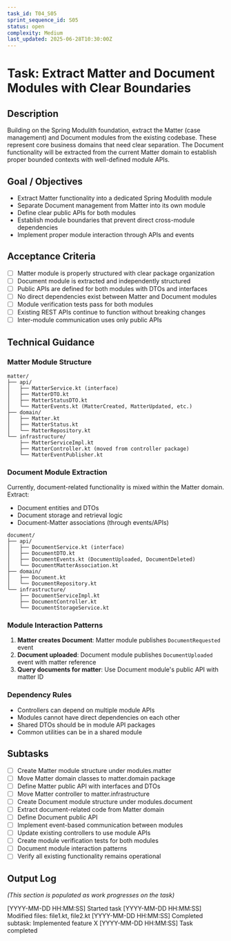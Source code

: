 ```yaml
---
task_id: T04_S05
sprint_sequence_id: S05
status: open
complexity: Medium
last_updated: 2025-06-28T10:30:00Z
---
```


# Task: Extract Matter and Document Modules with Clear Boundaries

## Description
Building on the Spring Modulith foundation, extract the Matter (case management) and Document modules from the existing codebase. These represent core business domains that need clear separation. The Document functionality will be extracted from the current Matter domain to establish proper bounded contexts with well-defined module APIs.

## Goal / Objectives
- Extract Matter functionality into a dedicated Spring Modulith module
- Separate Document management from Matter into its own module
- Define clear public APIs for both modules
- Establish module boundaries that prevent direct cross-module dependencies
- Implement proper module interaction through APIs and events

## Acceptance Criteria
- [ ] Matter module is properly structured with clear package organization
- [ ] Document module is extracted and independently structured
- [ ] Public APIs are defined for both modules with DTOs and interfaces
- [ ] No direct dependencies exist between Matter and Document modules
- [ ] Module verification tests pass for both modules
- [ ] Existing REST APIs continue to function without breaking changes
- [ ] Inter-module communication uses only public APIs

## Technical Guidance

### Matter Module Structure
```
matter/
├── api/
│   ├── MatterService.kt (interface)
│   ├── MatterDTO.kt
│   ├── MatterStatusDTO.kt
│   └── MatterEvents.kt (MatterCreated, MatterUpdated, etc.)
├── domain/
│   ├── Matter.kt
│   ├── MatterStatus.kt
│   └── MatterRepository.kt
└── infrastructure/
    ├── MatterServiceImpl.kt
    ├── MatterController.kt (moved from controller package)
    └── MatterEventPublisher.kt
```

### Document Module Extraction
Currently, document-related functionality is mixed within the Matter domain. Extract:
- Document entities and DTOs
- Document storage and retrieval logic
- Document-Matter associations (through events/APIs)

```
document/
├── api/
│   ├── DocumentService.kt (interface)
│   ├── DocumentDTO.kt
│   ├── DocumentEvents.kt (DocumentUploaded, DocumentDeleted)
│   └── DocumentMatterAssociation.kt
├── domain/
│   ├── Document.kt
│   └── DocumentRepository.kt
└── infrastructure/
    ├── DocumentServiceImpl.kt
    ├── DocumentController.kt
    └── DocumentStorageService.kt
```

### Module Interaction Patterns
1. **Matter creates Document**: Matter module publishes `DocumentRequested` event
2. **Document uploaded**: Document module publishes `DocumentUploaded` event with matter reference
3. **Query documents for matter**: Use Document module's public API with matter ID

### Dependency Rules
- Controllers can depend on multiple module APIs
- Modules cannot have direct dependencies on each other
- Shared DTOs should be in module API packages
- Common utilities can be in a shared module

## Subtasks
- [ ] Create Matter module structure under modules.matter
- [ ] Move Matter domain classes to matter.domain package
- [ ] Define Matter public API with interfaces and DTOs
- [ ] Move Matter controller to matter.infrastructure
- [ ] Create Document module structure under modules.document
- [ ] Extract document-related code from Matter domain
- [ ] Define Document public API
- [ ] Implement event-based communication between modules
- [ ] Update existing controllers to use module APIs
- [ ] Create module verification tests for both modules
- [ ] Document module interaction patterns
- [ ] Verify all existing functionality remains operational

## Output Log
*(This section is populated as work progresses on the task)*

[YYYY-MM-DD HH:MM:SS] Started task
[YYYY-MM-DD HH:MM:SS] Modified files: file1.kt, file2.kt
[YYYY-MM-DD HH:MM:SS] Completed subtask: Implemented feature X
[YYYY-MM-DD HH:MM:SS] Task completed
